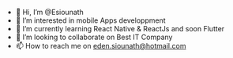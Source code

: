 - 👋 Hi, I’m @Esiounath
- 👀 I’m interested in mobile Apps developpment
- 🌱 I’m currently learning React Native & ReactJs and soon Flutter
- 💞️ I’m looking to collaborate on Best IT Company
- 📫 How to reach me on eden.siounath@hotmail.com 



